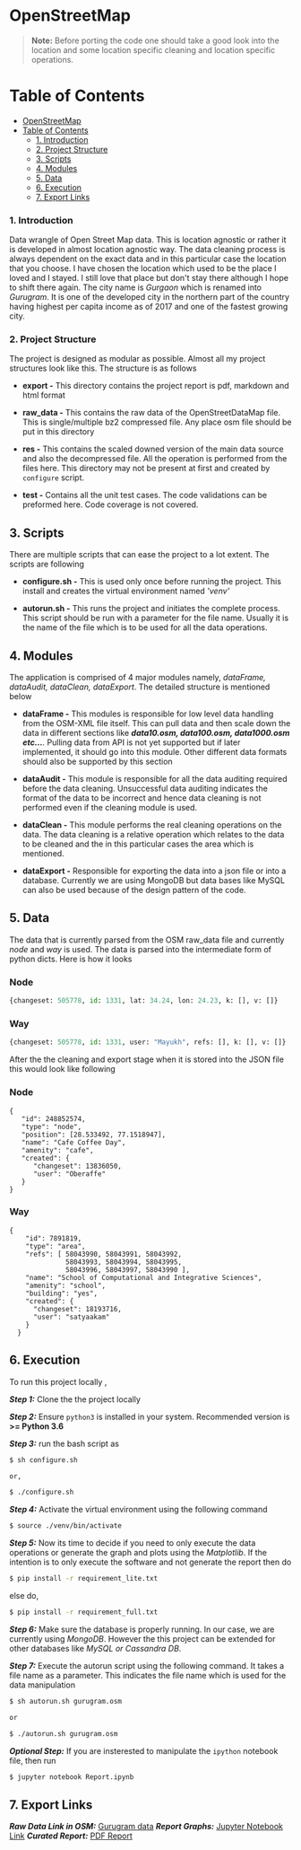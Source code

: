 
# OpenStreetMap
> **Note:** Before porting the code one should take a good look into the location and some location specific cleaning and location specific operations.  

Table of Contents
=================

<!-- toc orderedList:0 depthFrom:1 depthTo:6 -->

* [OpenStreetMap](#openstreetmap)
* [Table of Contents](#table-of-contents)
    * [1. Introduction](#1-introduction)
    * [2. Project Structure](#2-project-structure)
    * [3. Scripts](#3-scripts)
    * [4. Modules](#4-modules)
    * [5. Data](#5-data)
    * [6. Execution](#6-execution)
    * [7. Export Links](#7-export-links)

<!-- tocstop -->

### 1. Introduction

Data wrangle of Open Street Map data. This is location agnostic or rather it is developed in almost location agnostic way. The data cleaning process is always dependent on the exact data and in this particular case the location that you choose. I have chosen the location which used to be the place I loved and I stayed. I still love that place but don't stay there although I hope to shift there again. The city name is _Gurgaon_ which is renamed into _Gurugram_. It is one of the developed city in the northern part of the country having highest per capita income as of 2017 and one of the fastest growing city.

### 2. Project Structure

The project is designed as modular as possible. Almost all my project structures look like this. The structure is as follows

 - **export -** This directory contains the project report is pdf, markdown and html format

 - **raw_data -** This contains the raw data of the OpenStreetDataMap file. This is single/multiple bz2 compressed file. Any place osm file
   should be put in this directory

 - **res -** This contains the scaled downed version of the main data source and also the decompressed file. All the operation is performed
   from the files here. This directory may not be present at first and
   created by `configure` script.

 -  **test -** Contains all the unit test cases. The code validations can be preformed here. Code coverage is not covered.

## 3. Scripts

There are multiple scripts that can ease the project to a lot extent. The scripts are following

 - **configure.sh -** This is used only once before running the project. This install and creates the virtual environment named _'venv'_
 
 - **autorun.sh -**  This runs the project and initiates the complete process. This script should be run with a parameter for the file name. Usually it is the name of the file which is to be used for all the data operations.
## 4. Modules
The application is comprised of 4 major modules namely, *dataFrame, dataAudit, dataClean, dataExport*. The detailed structure is mentioned below


  - **dataFrame -**   This modules is responsible for low level data handling from the OSM-XML file itself. This can pull data and then scale down the data in different sections like _**data10.osm, data100.osm, data1000.osm etc...**._ Pulling data from API is not yet supported but if later implemented, it should go into this module. Other different data formats should also be supported by this section


  - **dataAudit -** This module is responsible for all the data auditing required before the data cleaning. Unsuccessful data auditing indicates the format of the data to be incorrect and hence data cleaning is not performed even if the cleaning module is used.


  - **dataClean -** This module performs the real cleaning operations on the data. The data cleaning is a relative operation which relates to the data to be cleaned and the in this particular cases the area which is mentioned.


  - **dataExport -** Responsible for exporting the data into a json file or into a database. Currently we are using MongoDB but data bases like MySQL can also be used because of the design pattern of the code.

## 5. Data
The data that is currently parsed from the OSM raw_data file and currently _node_ and _way_ is used. The data is parsed into the intermediate form of python dicts. Here is how it looks

### Node
```python
{changeset: 505778, id: 1331, lat: 34.24, lon: 24.23, k: [], v: []}
```
### Way
```python
{changeset: 505778, id: 1331, user: "Mayukh", refs: [], k: [], v: []}
```

After the the cleaning and export stage when it is stored into the JSON file this would look like following
 
### Node
```
{
   "id": 248852574,
   "type": "node",
   "position": [28.533492, 77.1518947],
   "name": "Cafe Coffee Day",
   "amenity": "cafe",
   "created": {
      "changeset": 13836050,
      "user": "Oberaffe"
   }
}
```
### Way
```
{
    "id": 7891819,
    "type": "area",
    "refs": [ 58043990, 58043991, 58043992, 
              58043993, 58043994, 58043995, 
              58043996, 58043997, 58043990 ],
    "name": "School of Computational and Integrative Sciences",
    "amenity": "school",
    "building": "yes",
    "created": {
      "changeset": 18193716,
      "user": "satyaakam"
    }
  }
```
## 6. Execution
To run this project locally ,

_**Step 1:**_ Clone the the project locally

_**Step 2:**_ Ensure ```python3``` is installed in your system. Recommended version is **>= Python 3.6**

_**Step 3:**_ run the bash script as
```sh
$ sh configure.sh

or,

$ ./configure.sh
```
_**Step 4:**_ Activate the virtual environment using the following command
```sh
$ source ./venv/bin/activate
```
_**Step 5:**_ Now its time to decide if you need to only execute the data operations or generate the graph and plots using the _Matplotlib_. If the intention is to only execute the software and not generate the report then do
```sh
$ pip install -r requirement_lite.txt
```
else do,
```sh
$ pip install -r requirement_full.txt
```

_**Step 6:**_ Make sure the database is properly running. In our case, we are currently using _MongoDB_. However the this project can be extended for other databases like _MySQL or Cassandra DB_.

_**Step 7:**_ Execute the autorun script using the following command. It takes a file name as a parameter. This indicates the file name which is used for the data manipulation
```sh
$ sh autorun.sh gurugram.osm

or

$ ./autorun.sh gurugram.osm
``` 
_**Optional Step:**_ If you are insterested to manipulate the ```ipython``` notebook file, then run 
```sh
$ jupyter notebook Report.ipynb
```

## 7. Export Links

**_Raw Data Link in OSM:_**  [Gurugram data](https://s3.amazonaws.com/mapzen.odes/ex_ouzwqdDtxgDAGC3AL9EQoXc6A1TSw.osm.bz2)
**_Report Graphs:_** [Jupyter Notebook Link](http://nbviewer.jupyter.org/github/MayukhSobo/OpenStreetMap/blob/master/Report.ipynb)
**_Curated Report:_** [PDF Report](#)
